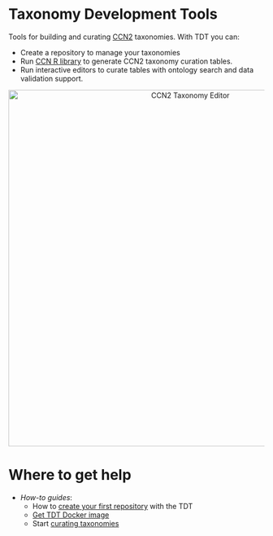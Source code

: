 # Taxonomy Development Tools

Tools for building and curating [CCN2](https://github.com/obophenotype/CCN2) taxonomies. With TDT you can:

- Create a repository to manage your taxonomies
- Run [CCN R library](http://htmlpreview.github.io/?https://github.com/AllenInstitute/nomenclature/blob/master/scripts/build_annotation_tables_SEAAD.nb.html) to generate CCN2 taxonomy curation tables.
- Run interactive editors to curate tables with ontology search and data validation support.

<p align="center">
    <img src="https://raw.githubusercontent.com/brain-bican/taxonomy-development-tools/main/docs/images/nanobot.png" alt="CCN2 Taxonomy Editor" width="700"/>
</p>

# Where to get help

- _How-to guides_:
  - How to [create your first repository](https://brain-bican.github.io/taxonomy-development-tools/NewRepo/) with the TDT
  - [Get TDT Docker image](docs/Build.md)
  - Start [curating taxonomies](https://brain-bican.github.io/taxonomy-development-tools/Curation/)
